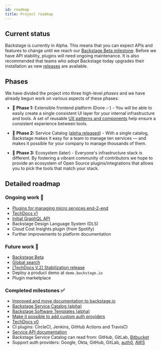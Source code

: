 ```yaml
---
id: roadmap
title: Project roadmap
---
```


## Current status

Backstage is currently in Alpha. This means that you can expect APIs and
features to change until we reach our
[Backstage Beta milestone](https://github.com/spotify/backstage/milestone/19).
Before we have API stability, plugins will need ongoing maintenance. It is also
recommended that teams who adopt Backstage today upgrades their installation as
new [releases](https://github.com/spotify/backstage/releases) are available.

## Phases

We have divided the project into three high-level _phases_ and we have already
begun work on various aspects of these phases:

- 🐣 **Phase 1:** Extensible frontend platform (Done ✅) - You will be able to
  easily create a single consistent UI layer for your internal infrastructure
  and tools. A set of reusable
  [UX patterns and components](https://backstage.io/storybook) help ensure a
  consistent experience between tools.

- 🐢 **Phase 2:** Service Catalog
  ([alpha released](https://backstage.io/blog/2020/06/22/backstage-service-catalog-alpha)) -
  With a single catalog, Backstage makes it easy for a team to manage ten
  services — and makes it possible for your company to manage thousands of them.

- 🐇 **Phase 3:** Ecosystem (later) - Everyone's infrastructure stack is
  different. By fostering a vibrant community of contributors we hope to provide
  an ecosystem of Open Source plugins/integrations that allows you to pick the
  tools that match your stack.

## Detailed roadmap

### Ongoing work 🚧

- [Plugins for managing micro services end-2-end](https://github.com/spotify/backstage/milestone/14)
- [TechDocs v1](https://github.com/spotify/backstage/milestone/16)
- [Initial GraphQL API](https://github.com/spotify/backstage/milestone/13)
- Backstage Design Language System (DLS)
- Cloud Cost Insights plugin (from Spotify)
- Further improvements to platform documentation

### Future work 🔮

- [Backstage Beta](https://github.com/spotify/backstage/milestone/19)
- [Global search](https://github.com/spotify/backstage/issues/1499)
- [[TechDocs V.2] Stabilization release](https://github.com/spotify/backstage/milestone/17)
- Deploy a product demo at `demo.backstage.io`
- Plugin marketplace

### Completed milestones ✅

- [Improved and move documentation to backstage.io](https://backstage.io/docs/overview/what-is-backstage)
- [Backstage Service Catalog (alpha)](https://backstage.io/blog/2020/06/22/backstage-service-catalog-alpha)
- [Backstage Software Templates (alpha)](https://backstage.io/blog/2020/08/05/announcing-backstage-software-templates)
- [Make it possible to add custom auth providers](https://backstage.io/blog/2020/07/01/how-to-enable-authentication-in-backstage-using-passport)
- [TechDocs v0](https://github.com/spotify/backstage/milestone/15)
- CI plugins: CircleCI, Jenkins, GitHub Actions and TravisCI
- [Service API documentation](https://github.com/spotify/backstage/pull/1737)
- Backstage Service Catalog can read from: GitHub, GitLab,
  [Bitbucket](https://github.com/spotify/backstage/pull/1938)
- Support auth providers: Google, Okta, GitHub, GitLab,
  [auth0](https://github.com/spotify/backstage/pull/1611),
  [AWS](https://github.com/spotify/backstage/pull/1990)

